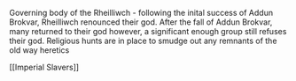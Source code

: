 Governing body of the Rheilliwch - following the inital success of Addun Brokvar, Rheilliwch renounced their god. After the fall of Addun Brokvar, many returned to their god however, a significant enough group still refuses their god. Religious hunts are in place to smudge out any remnants of the old way heretics


[[Imperial Slavers]]
